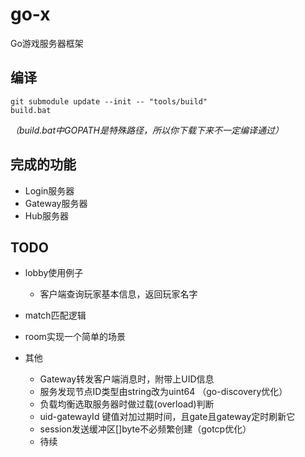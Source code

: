 # go-x

Go游戏服务器框架

## 编译

```dos
git submodule update --init -- "tools/build"
build.bat
```

_（build.bat中GOPATH是特殊路径，所以你下载下来不一定编译通过）_

## 完成的功能

- Login服务器
- Gateway服务器
- Hub服务器

## TODO

- lobby使用例子

  - 客户端查询玩家基本信息，返回玩家名字

- match匹配逻辑

- room实现一个简单的场景

- 其他

  - Gateway转发客户端消息时，附带上UID信息
  - 服务发现节点ID类型由string改为uint64 （go-discovery优化）
  - 负载均衡选取服务器时做过载(overload)判断
  - uid-gatewayId 键值对加过期时间，且gate且gateway定时刷新它
  - session发送缓冲区[]byte不必频繁创建（gotcp优化）
  - 待续
